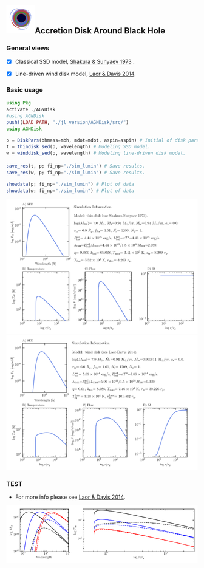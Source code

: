 ## <img src="./test/logo.png" alt="logo" style="zoom:15%;" />Accretion Disk Around Black Hole

### General views

- [x] Classical SSD model, [Shakura & Sunyaev 1973](https://ui.adsabs.harvard.edu/abs/1973A%26A....24..337S/abstract) .

- [x] Line-driven wind disk model, [Laor & Davis 2014](https://ui.adsabs.harvard.edu/abs/2014MNRAS.438.3024L/abstract).

### Basic usage

```julia
using Pkg
activate ./AGNDisk
#using AGNDisk
push!(LOAD_PATH, "./jl_version/AGNDisk/src/")
using AGNDisk
```

```julia
p = DiskPars(bhmass=mbh, mdot=mdot, aspin=aspin) # Initial of disk parameters.
t = thindisk_sed(p, wavelength) # Modeling SSD model.
w = winddisk_sed(p, wavelength) # Modeling line-driven disk model.

save_res(t, p; fi_np="./sim_lumin") # Save results.
save_res(w, p; fi_np="./sim_lumin") # Save results.
```

```julia
showdata(p; fi_np="./sim_lumin") # Plot of data
showdata(w; fi_np="./sim_lumin") # Plot of data
```

![thindisk](./test/thindisk.png)![winddisk](./test/winddisk.png)

### TEST

- For more info please see [Laor & Davis 2014](https://ui.adsabs.harvard.edu/abs/2014MNRAS.438.3024L/abstract).

![laor](./test/laor.png)



